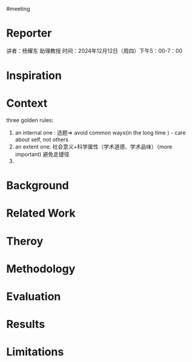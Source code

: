 #meeting 
# Reporter
讲者：杨耀东 助理教授
时间：2024年12月12日（周四）下午5：00-7：00

# Inspiration



# Context
three golden rules:
1. an internal one : 选题$\Longrightarrow$ avoid common ways(in the long time ) - care about self, not others
2. an extent one: 社会意义+科学属性（学术道德、学术品味）（more important) 避免走捷径
3. 



# Background



# Related Work



# Theroy



# Methodology



# Evaluation



# Results



# Limitations